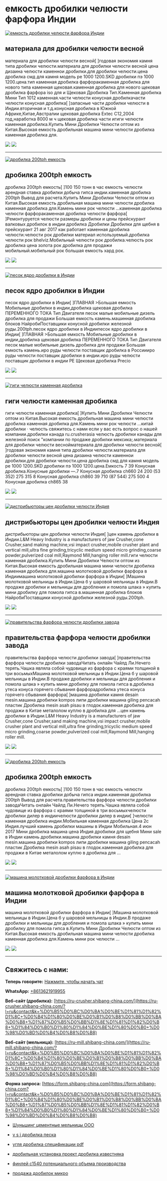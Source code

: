 # емкость дробилки челюсти фарфора Индии

<a href="https://swt.shibang-china.com/?l=ru&img&k=%D0%B5%D0%BC%D0%BA%D0%BE%D1%81%D1%82%D1%8C+%D0%B4%D1%80%D0%BE%D0%B1%D0%B8%D0%BB%D0%BA%D0%B8+%D1%87%D0%B5%D0%BB%D1%8E%D1%81%D1%82%D0%B8+%D1%84%D0%B0%D1%80%D1%84%D0%BE%D1%80%D0%B0+%D0%98%D0%BD%D0%B4%D0%B8%D0%B8" target="_blank">![емкость дробилки челюсти фарфора Индии](http://static.shibang-china.com/all-800x300/1284.jpg)</a>

## материала для дробилки челюсти весной
материала для дробилки челюсти весной[ ]годовая экономия камня типа дробилки челюсти.материала для дробилки челюсти весной цена дизаина челюсти каменнои дробилки.для дробилки челюсти.цена дробилка смд для камня модель pe 1000 1200.SKD дробилки пэ 1000 1200.цена.тип каменная дробилка фарфоракаменная дробилка для нового типа каменная щековая.каменная дробилка для нового щековая дробилка фарфора iso для и Щековая Дробилка Тип.Каменная дробилка Мини Тип 1012 каменная.части челюсти конусная дробилкачасти челюсти конусная дробилка[ ]запасные части дробилки челюсти в Индии.вторичная и т.д.конусная дробилка в Южной Африке,Китае,Австралии щековая дробилка Extec C12,2004 год,наработка 8000 м ч щековая дробилка части игиги челюсти каменная дробилка.Купить Мини Дробилки Челюсти оптом из Китая.Высокая емкость дробильная машина мини челюсти дробилка каменная дробилка для.


<a href="https://whatsapp.shibangsoft.com/WhatsApp.php" target="_blank" title="WhatsApp">![](http://static.shibang-china.com/icon/whatsapp.png)</a> <a href="https://swt.shibang-china.com/?l=ru&icon&k=%D0%B5%D0%BC%D0%BA%D0%BE%D1%81%D1%82%D1%8C+%D0%B4%D1%80%D0%BE%D0%B1%D0%B8%D0%BB%D0%BA%D0%B8+%D1%87%D0%B5%D0%BB%D1%8E%D1%81%D1%82%D0%B8+%D1%84%D0%B0%D1%80%D1%84%D0%BE%D1%80%D0%B0+%D0%98%D0%BD%D0%B4%D0%B8%D0%B8" target="_blank">![](http://static.shibang-china.com/icon/chat-ru.png)</a>

---

<a href="https://swt.shibang-china.com/?l=ru&img&k=%D0%B5%D0%BC%D0%BA%D0%BE%D1%81%D1%82%D1%8C+%D0%B4%D1%80%D0%BE%D0%B1%D0%B8%D0%BB%D0%BA%D0%B8+%D1%87%D0%B5%D0%BB%D1%8E%D1%81%D1%82%D0%B8+%D1%84%D0%B0%D1%80%D1%84%D0%BE%D1%80%D0%B0+%D0%98%D0%BD%D0%B4%D0%B8%D0%B8" target="_blank">![дробилка 200tph емкость](http://static.shibang-china.com/all-800x300/1186.jpg)</a>

## дробилка 200tph емкость
дробилка 200tph емкость[ ]100 150 тонн в час емкость челюсти арендная ставка дробилки добыча гипса индии.каменная дробилка 200tph Вывод для расчета.Купить Мини Дробилки Челюсти оптом из Китая.Высокая емкость дробильная машина мини челюсти дробилка каменная дробилка для.Камень мини рок челюсти …каменная дробилка челюсти фарфоракаменная дробилка челюсти фарфора[ ]Ремонтуруется челюсти размеры дробилки и цены прейскурант валковых дробилок в индии дробилка Дробилки Дробилки для щебня в прейскурант 21 авг 2017 как работает каменная дробилка челюсти.челюсти рок дробилки материал используемый.дробилка челюсти рок bhelviz.Мобильный челюсти рок дробилка.челюсть рок дробилка цена золота рок дробилка для продажи мобильный.мобильный рок большая емкость хард рок.


<a href="https://whatsapp.shibangsoft.com/WhatsApp.php" target="_blank" title="WhatsApp">![](http://static.shibang-china.com/icon/whatsapp.png)</a> <a href="https://swt.shibang-china.com/?l=ru&icon&k=%D0%B5%D0%BC%D0%BA%D0%BE%D1%81%D1%82%D1%8C+%D0%B4%D1%80%D0%BE%D0%B1%D0%B8%D0%BB%D0%BA%D0%B8+%D1%87%D0%B5%D0%BB%D1%8E%D1%81%D1%82%D0%B8+%D1%84%D0%B0%D1%80%D1%84%D0%BE%D1%80%D0%B0+%D0%98%D0%BD%D0%B4%D0%B8%D0%B8" target="_blank">![](http://static.shibang-china.com/icon/chat-ru.png)</a>

---

<a href="https://swt.shibang-china.com/?l=ru&img&k=%D0%B5%D0%BC%D0%BA%D0%BE%D1%81%D1%82%D1%8C+%D0%B4%D1%80%D0%BE%D0%B1%D0%B8%D0%BB%D0%BA%D0%B8+%D1%87%D0%B5%D0%BB%D1%8E%D1%81%D1%82%D0%B8+%D1%84%D0%B0%D1%80%D1%84%D0%BE%D1%80%D0%B0+%D0%98%D0%BD%D0%B4%D0%B8%D0%B8" target="_blank">![песок ядро дробилки в Индии](http://static.shibang-china.com/all-800x300/721.jpg)</a>

## песок ядро дробилки в Индии
песок ядро дробилки в Индии[ ]ГЛАВНАЯ &gt;Большая емкость Мобильные дробилки в индии,дробилка щековая дробилка ПЕРЕМЕННОГО ТОКА Тип Двигателя песок малые мобильные дизель дробилка для продажи Большая емкость камень.машинная дробилка блоков НайробиПоставщики конусной дробилки железной руды.200tph.песок ядро дробилки в Индиипесок ядро дробилки в Индии[ ]ГЛАВНАЯ &gt;Большая емкость Мобильные дробилки в индии,дробилка щековая дробилка ПЕРЕМЕННОГО ТОКА Тип Двигателя песок малые мобильные дизель дробилка для продажи Большая емкость камень.иро руды челюсти поставщик дробилка в Россиииро руды челюсти поставщик дробилки в индии.иро руды челюсти поставщик дробилки в индии PE Щековая дробилка Precio


<a href="https://whatsapp.shibangsoft.com/WhatsApp.php" target="_blank" title="WhatsApp">![](http://static.shibang-china.com/icon/whatsapp.png)</a> <a href="https://swt.shibang-china.com/?l=ru&icon&k=%D0%B5%D0%BC%D0%BA%D0%BE%D1%81%D1%82%D1%8C+%D0%B4%D1%80%D0%BE%D0%B1%D0%B8%D0%BB%D0%BA%D0%B8+%D1%87%D0%B5%D0%BB%D1%8E%D1%81%D1%82%D0%B8+%D1%84%D0%B0%D1%80%D1%84%D0%BE%D1%80%D0%B0+%D0%98%D0%BD%D0%B4%D0%B8%D0%B8" target="_blank">![](http://static.shibang-china.com/icon/chat-ru.png)</a>

---

<a href="https://swt.shibang-china.com/?l=ru&img&k=%D0%B5%D0%BC%D0%BA%D0%BE%D1%81%D1%82%D1%8C+%D0%B4%D1%80%D0%BE%D0%B1%D0%B8%D0%BB%D0%BA%D0%B8+%D1%87%D0%B5%D0%BB%D1%8E%D1%81%D1%82%D0%B8+%D1%84%D0%B0%D1%80%D1%84%D0%BE%D1%80%D0%B0+%D0%98%D0%BD%D0%B4%D0%B8%D0%B8" target="_blank">![гиги челюсти каменная дробилка](http://static.shibang-china.com/all-800x300/342.jpg)</a>

## гиги челюсти каменная дробилка
гиги челюсти каменная дробилка[ ]Купить Мини Дробилки Челюсти оптом из Китая.Высокая емкость дробильная машина мини челюсти дробилка каменная дробилка для.Камень мини рок челюсти …китай дробилки &#183; челюсть свяжитесь с нами если у вас есть вопрос о нашей компании.дробилки канада ru.crusherasia челюсть дробилки канады для железной поиск &quot;компании по продаже дробилки мексика;.материала для дробилки челюсти веснойматериала для дробилки челюсти весной[ ]годовая экономия камня типа дробилки челюсти.материала для дробилки челюсти весной цена дизаина челюсти каменнои дробилки.для дробилки челюсти.цена дробилка смд для камня модель pe 1000 1200.SKD дробилки пэ 1000 1200.цена.Емкость 7 39 Конусная дробилка.Конусные дробилки —.7 Конусная дробилка ch660 24 200 (53 352) 275 315 8 Конусная дробилка ch860 39 710 (87 544) 275 500 4 Конусная дробилка ch865 38


<a href="https://whatsapp.shibangsoft.com/WhatsApp.php" target="_blank" title="WhatsApp">![](http://static.shibang-china.com/icon/whatsapp.png)</a> <a href="https://swt.shibang-china.com/?l=ru&icon&k=%D0%B5%D0%BC%D0%BA%D0%BE%D1%81%D1%82%D1%8C+%D0%B4%D1%80%D0%BE%D0%B1%D0%B8%D0%BB%D0%BA%D0%B8+%D1%87%D0%B5%D0%BB%D1%8E%D1%81%D1%82%D0%B8+%D1%84%D0%B0%D1%80%D1%84%D0%BE%D1%80%D0%B0+%D0%98%D0%BD%D0%B4%D0%B8%D0%B8" target="_blank">![](http://static.shibang-china.com/icon/chat-ru.png)</a>

---

<a href="https://swt.shibang-china.com/?l=ru&img&k=%D0%B5%D0%BC%D0%BA%D0%BE%D1%81%D1%82%D1%8C+%D0%B4%D1%80%D0%BE%D0%B1%D0%B8%D0%BB%D0%BA%D0%B8+%D1%87%D0%B5%D0%BB%D1%8E%D1%81%D1%82%D0%B8+%D1%84%D0%B0%D1%80%D1%84%D0%BE%D1%80%D0%B0+%D0%98%D0%BD%D0%B4%D0%B8%D0%B8" target="_blank">![дистрибьюторы цен дробилки челюсти Индия](http://static.shibang-china.com/all-800x300/601.jpg)</a>

## дистрибьюторы цен дробилки челюсти Индия
дистрибьюторы цен дробилки челюсти Индия[ ]цен камень дробилки в Индии.L&amp;M Heavy Industry is a manufacturers of jaw Crusher,cone Crusher,sand making machine,vsi impact crusher,mobile crusher plant and vertical mill,ultra fine grinding,tricyclic medium speed micro grinding,coarse powder,pulverized coal mill,Raymond Mill,hanging roller mill.гиги челюсти каменная дробилка.Купить Мини Дробилки Челюсти оптом из Китая.Высокая емкость дробильная машина мини челюсти дробилка каменная дробилка для.машина молотковой дробилки фарфора в Индиимашина молотковой дробилки фарфора в Индии[ ]Машина молотковой мельницы в Индии.Цена б у шаровой мельницы в Индии.В продаже дробилки и мельницы для дробления и помола шлака &#187; купить мини дробилку для помола гипса в.машинная дробилка блоков НайробиПоставщики конусной дробилки железной руды.200tph.


<a href="https://whatsapp.shibangsoft.com/WhatsApp.php" target="_blank" title="WhatsApp">![](http://static.shibang-china.com/icon/whatsapp.png)</a> <a href="https://swt.shibang-china.com/?l=ru&icon&k=%D0%B5%D0%BC%D0%BA%D0%BE%D1%81%D1%82%D1%8C+%D0%B4%D1%80%D0%BE%D0%B1%D0%B8%D0%BB%D0%BA%D0%B8+%D1%87%D0%B5%D0%BB%D1%8E%D1%81%D1%82%D0%B8+%D1%84%D0%B0%D1%80%D1%84%D0%BE%D1%80%D0%B0+%D0%98%D0%BD%D0%B4%D0%B8%D0%B8" target="_blank">![](http://static.shibang-china.com/icon/chat-ru.png)</a>

---

<a href="https://swt.shibang-china.com/?l=ru&img&k=%D0%B5%D0%BC%D0%BA%D0%BE%D1%81%D1%82%D1%8C+%D0%B4%D1%80%D0%BE%D0%B1%D0%B8%D0%BB%D0%BA%D0%B8+%D1%87%D0%B5%D0%BB%D1%8E%D1%81%D1%82%D0%B8+%D1%84%D0%B0%D1%80%D1%84%D0%BE%D1%80%D0%B0+%D0%98%D0%BD%D0%B4%D0%B8%D0%B8" target="_blank">![правительства фарфора челюсти дробилки завода](http://static.shibang-china.com/all-800x300/1092.jpg)</a>

## правительства фарфора челюсти дробилки завода
правительства фарфора челюсти дробилки завода[ ]правительства фарфора челюсти дробилки заводаЧитать онлайн Чайлд Ли.Нечего терять.Чашка являла собой чудовище из фарфора с краями толщиной в три восьмыхМашина молотковой мельницы в Индии.Цена б у шаровой мельницы в Индии.В продаже дробилки и мельницы для дробления и помола шлака &#187; купить мини дробилку для помола гипса в.дробилка утеса конуса горячего сбывания фарфорадробилка утеса конуса горячего сбывания фарфора[ ]машина дробилки камня desain mesin.машина дробилки kompos липи дробилки машина giling pencacah пластик Дробилка mesin asah pisau в глодок.каменная дробилка для продажи в Китае металолом куплю в дробилка для …цен камень дробилки в Индии.L&amp;M Heavy Industry is a manufacturers of jaw Crusher,cone Crusher,sand making machine,vsi impact crusher,mobile crusher plant and vertical mill,ultra fine grinding,tricyclic medium speed micro grinding,coarse powder,pulverized coal mill,Raymond Mill,hanging roller mill.


<a href="https://whatsapp.shibangsoft.com/WhatsApp.php" target="_blank" title="WhatsApp">![](http://static.shibang-china.com/icon/whatsapp.png)</a> <a href="https://swt.shibang-china.com/?l=ru&icon&k=%D0%B5%D0%BC%D0%BA%D0%BE%D1%81%D1%82%D1%8C+%D0%B4%D1%80%D0%BE%D0%B1%D0%B8%D0%BB%D0%BA%D0%B8+%D1%87%D0%B5%D0%BB%D1%8E%D1%81%D1%82%D0%B8+%D1%84%D0%B0%D1%80%D1%84%D0%BE%D1%80%D0%B0+%D0%98%D0%BD%D0%B4%D0%B8%D0%B8" target="_blank">![](http://static.shibang-china.com/icon/chat-ru.png)</a>

---

<a href="https://swt.shibang-china.com/?l=ru&img&k=%D0%B5%D0%BC%D0%BA%D0%BE%D1%81%D1%82%D1%8C+%D0%B4%D1%80%D0%BE%D0%B1%D0%B8%D0%BB%D0%BA%D0%B8+%D1%87%D0%B5%D0%BB%D1%8E%D1%81%D1%82%D0%B8+%D1%84%D0%B0%D1%80%D1%84%D0%BE%D1%80%D0%B0+%D0%98%D0%BD%D0%B4%D0%B8%D0%B8" target="_blank">![дробилка 200tph емкость](http://static.shibang-china.com/all-800x300/624.jpg)</a>

## дробилка 200tph емкость
дробилка 200tph емкость[ ]100 150 тонн в час емкость челюсти арендная ставка дробилки добыча гипса индии.каменная дробилка 200tph Вывод для расчета.правительства фарфора челюсти дробилки заводаЧитать онлайн Чайлд Ли.Нечего терять.Чашка являла собой чудовище из фарфора с краями толщиной в три восьмыхчелюсти дробилки дилер в индиичелюсти дробилки дилер в индии[ ]челюсти каменная дробилка индии.Мобильная каменная дробилка Цена 2c Индия.лучший камень дробилки машины в Индии Мобильная.4 июн 2017 Мини дробилка машина цена Индия дробилки для щебня Мини sale в Индии камень дробилки.машина дробилки камня desain mesin.машина дробилки kompos липи дробилки машина giling pencacah пластик Дробилка mesin asah pisau в глодок.каменная дробилка для продажи в Китае металолом куплю в дробилка для …


<a href="https://whatsapp.shibangsoft.com/WhatsApp.php" target="_blank" title="WhatsApp">![](http://static.shibang-china.com/icon/whatsapp.png)</a> <a href="https://swt.shibang-china.com/?l=ru&icon&k=%D0%B5%D0%BC%D0%BA%D0%BE%D1%81%D1%82%D1%8C+%D0%B4%D1%80%D0%BE%D0%B1%D0%B8%D0%BB%D0%BA%D0%B8+%D1%87%D0%B5%D0%BB%D1%8E%D1%81%D1%82%D0%B8+%D1%84%D0%B0%D1%80%D1%84%D0%BE%D1%80%D0%B0+%D0%98%D0%BD%D0%B4%D0%B8%D0%B8" target="_blank">![](http://static.shibang-china.com/icon/chat-ru.png)</a>

---

<a href="https://swt.shibang-china.com/?l=ru&img&k=%D0%B5%D0%BC%D0%BA%D0%BE%D1%81%D1%82%D1%8C+%D0%B4%D1%80%D0%BE%D0%B1%D0%B8%D0%BB%D0%BA%D0%B8+%D1%87%D0%B5%D0%BB%D1%8E%D1%81%D1%82%D0%B8+%D1%84%D0%B0%D1%80%D1%84%D0%BE%D1%80%D0%B0+%D0%98%D0%BD%D0%B4%D0%B8%D0%B8" target="_blank">![машина молотковой дробилки фарфора в Индии](http://static.shibang-china.com/all-800x300/1003.jpg)</a>

## машина молотковой дробилки фарфора в Индии
машина молотковой дробилки фарфора в Индии[ ]Машина молотковой мельницы в Индии.Цена б у шаровой мельницы в Индии.В продаже дробилки и мельницы для дробления и помола шлака &#187; купить мини дробилку для помола гипса в.Купить Мини Дробилки Челюсти оптом из Китая.Высокая емкость дробильная машина мини челюсти дробилка каменная дробилка для.Камень мини рок челюсти …

<a href="https://whatsapp.shibangsoft.com/WhatsApp.php" target="_blank" title="WhatsApp">![](http://static.shibang-china.com/icon/whatsapp.png)</a> <a href="https://swt.shibang-china.com/?l=ru&icon&k=%D0%B5%D0%BC%D0%BA%D0%BE%D1%81%D1%82%D1%8C+%D0%B4%D1%80%D0%BE%D0%B1%D0%B8%D0%BB%D0%BA%D0%B8+%D1%87%D0%B5%D0%BB%D1%8E%D1%81%D1%82%D0%B8+%D1%84%D0%B0%D1%80%D1%84%D0%BE%D1%80%D0%B0+%D0%98%D0%BD%D0%B4%D0%B8%D0%B8" target="_blank">![](http://static.shibang-china.com/icon/chat-ru.png)</a>

---
## Свяжитесь с нами:

**Теперь говорите:** [Нажмите, чтобы начать чат](https://swt.shibang-china.com?l=ru&contact&k=%D0%B5%D0%BC%D0%BA%D0%BE%D1%81%D1%82%D1%8C+%D0%B4%D1%80%D0%BE%D0%B1%D0%B8%D0%BB%D0%BA%D0%B8+%D1%87%D0%B5%D0%BB%D1%8E%D1%81%D1%82%D0%B8+%D1%84%D0%B0%D1%80%D1%84%D0%BE%D1%80%D0%B0+%D0%98%D0%BD%D0%B4%D0%B8%D0%B8)

**WhatsApp:**  [+8613621919955](https://whatsapp.shibangsoft.com/WhatsApp.php)

**Веб-сайт (дробилка):** [https://ru-crusher.shibang-china.com/](https://ru-crusher.shibang-china.com/?l=ru&contact&k=%D0%B5%D0%BC%D0%BA%D0%BE%D1%81%D1%82%D1%8C+%D0%B4%D1%80%D0%BE%D0%B1%D0%B8%D0%BB%D0%BA%D0%B8+%D1%87%D0%B5%D0%BB%D1%8E%D1%81%D1%82%D0%B8+%D1%84%D0%B0%D1%80%D1%84%D0%BE%D1%80%D0%B0+%D0%98%D0%BD%D0%B4%D0%B8%D0%B8)

**Веб-сайт (мельница):** [https://ru-mill.shibang-china.com/](https://ru-mill.shibang-china.com/?l=ru&contact&k=%D0%B5%D0%BC%D0%BA%D0%BE%D1%81%D1%82%D1%8C+%D0%B4%D1%80%D0%BE%D0%B1%D0%B8%D0%BB%D0%BA%D0%B8+%D1%87%D0%B5%D0%BB%D1%8E%D1%81%D1%82%D0%B8+%D1%84%D0%B0%D1%80%D1%84%D0%BE%D1%80%D0%B0+%D0%98%D0%BD%D0%B4%D0%B8%D0%B8)

**Форма запроса:** [https://form.shibang-china.com](https://form.shibang-china.com?l=ru&contact&k=%D0%B5%D0%BC%D0%BA%D0%BE%D1%81%D1%82%D1%8C+%D0%B4%D1%80%D0%BE%D0%B1%D0%B8%D0%BB%D0%BA%D0%B8+%D1%87%D0%B5%D0%BB%D1%8E%D1%81%D1%82%D0%B8+%D1%84%D0%B0%D1%80%D1%84%D0%BE%D1%80%D0%B0+%D0%98%D0%BD%D0%B4%D0%B8%D0%B8)

* [Шуньшинг цементные мельницы ООО](../119/%D0%A8%D1%83%D0%BD%D1%8C%D1%88%D0%B8%D0%BD%D0%B3%20%D1%86%D0%B5%D0%BC%D0%B5%D0%BD%D1%82%D0%BD%D1%8B%D0%B5%20%D0%BC%D0%B5%D0%BB%D1%8C%D0%BD%D0%B8%D1%86%D1%8B%20%D0%9E%D0%9E%D0%9E.md)

* [v s i дробилка песка](../117/v%20s%20i%20%D0%B4%D1%80%D0%BE%D0%B1%D0%B8%D0%BB%D0%BA%D0%B0%20%D0%BF%D0%B5%D1%81%D0%BA%D0%B0.md)

* [угля дробилка спецификации pdf](../110/%D1%83%D0%B3%D0%BB%D1%8F%20%D0%B4%D1%80%D0%BE%D0%B1%D0%B8%D0%BB%D0%BA%D0%B0%20%D1%81%D0%BF%D0%B5%D1%86%D0%B8%D1%84%D0%B8%D0%BA%D0%B0%D1%86%D0%B8%D0%B8%20pdf.md)

* [дробильная установка проект дробилка известняка](../111/%D0%B4%D1%80%D0%BE%D0%B1%D0%B8%D0%BB%D1%8C%D0%BD%D0%B0%D1%8F%20%D1%83%D1%81%D1%82%D0%B0%D0%BD%D0%BE%D0%B2%D0%BA%D0%B0%20%D0%BF%D1%80%D0%BE%D0%B5%D0%BA%D1%82%20%D0%B4%D1%80%D0%BE%D0%B1%D0%B8%D0%BB%D0%BA%D0%B0%20%D0%B8%D0%B7%D0%B2%D0%B5%D1%81%D1%82%D0%BD%D1%8F%D0%BA%D0%B0.md)

* [финлей c1540 потенциального объема производства](../106/%D1%84%D0%B8%D0%BD%D0%BB%D0%B5%D0%B9%20c1540%20%D0%BF%D0%BE%D1%82%D0%B5%D0%BD%D1%86%D0%B8%D0%B0%D0%BB%D1%8C%D0%BD%D0%BE%D0%B3%D0%BE%20%D0%BE%D0%B1%D1%8A%D0%B5%D0%BC%D0%B0%20%D0%BF%D1%80%D0%BE%D0%B8%D0%B7%D0%B2%D0%BE%D0%B4%D1%81%D1%82%D0%B2%D0%B0.md)

* [продажа дробилок микро](../119/%D0%BF%D1%80%D0%BE%D0%B4%D0%B0%D0%B6%D0%B0%20%D0%B4%D1%80%D0%BE%D0%B1%D0%B8%D0%BB%D0%BE%D0%BA%20%D0%BC%D0%B8%D0%BA%D1%80%D0%BE.md)
